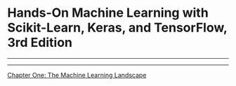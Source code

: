 # Hands-On Machine Learning with Scikit-Learn, Keras, and TensorFlow, 3rd Edition

---

---

[Chapter One: The Machine Learning Landscape](Hands-On%20Machine%20Learning%20with%20Scikit-Learn,%20Keras%203566e106e6cf4c4e8fecac8063dc491b/Chapter%20One%20The%20Machine%20Learning%20Landscape%20e8786d964e9c4028aa42fb8f27ab96dd.md)